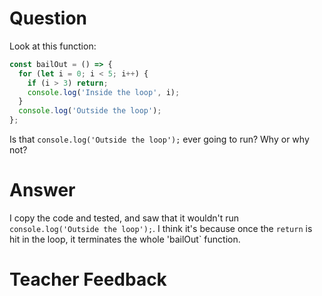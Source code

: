 # Question
Look at this function:

```js
const bailOut = () => {
  for (let i = 0; i < 5; i++) {
    if (i > 3) return;
    console.log('Inside the loop', i);
  }
  console.log('Outside the loop');
};
```

Is that `console.log('Outside the loop');` ever going to run? Why or why not?

# Answer
I copy the code and tested, and saw that it wouldn't run  `console.log('Outside the loop');`. I think it's because once the `return` is hit in the loop, it terminates the whole 'bailOut` function.

# Teacher Feedback
